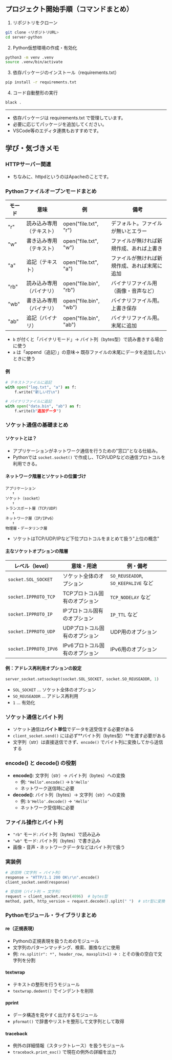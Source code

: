 ## プロジェクト開始手順（コマンドまとめ）

1. リポジトリをクローン
```sh
git clone <リポジトリURL>
cd server-python
```

2. Python仮想環境の作成・有効化
```sh
python3 -m venv .venv
source .venv/bin/activate
```

3. 依存パッケージのインストール（requirements.txt）
```sh
pip install -r requirements.txt
```

4. コード自動整形の実行
```sh
black .
```

---

- 依存パッケージは requirements.txt で管理しています。
- 必要に応じてパッケージを追加してください。
- VSCode等のエディタ連携もおすすめです。

## 学び・気づきメモ

### HTTPサーバー関連
- ちなみに、httpdというのはApacheのことです。

### Pythonファイルオープンモードまとめ
| モード | 意味 | 例 | 備考 |
|--------|------|----|------|
| "r"  | 読み込み専用（テキスト） | open("file.txt", "r") | デフォルト。ファイルが無いとエラー |
| "w"  | 書き込み専用（テキスト） | open("file.txt", "w") | ファイルが無ければ新規作成、あれば上書き |
| "a"  | 追記（テキスト）         | open("file.txt", "a") | ファイルが無ければ新規作成、あれば末尾に追加 |
| "rb" | 読み込み専用（バイナリ） | open("file.bin", "rb")| バイナリファイル用（画像・音声など） |
| "wb" | 書き込み専用（バイナリ） | open("file.bin", "wb")| バイナリファイル用。上書き保存 |
| "ab" | 追記（バイナリ）         | open("file.bin", "ab")| バイナリファイル用。末尾に追加 |

- `b` が付くと「バイナリモード」→ バイト列（bytes型）で読み書きする場合に使う
- `a` は「append（追記）」の意味→ 既存ファイルの末尾にデータを追加したいときに使う

#### 例
```python
# テキストファイルに追記
with open("log.txt", "a") as f:
    f.write("新しい行\n")

# バイナリファイルに追記
with open("data.bin", "ab") as f:
    f.write(b"追加データ")
```

### ソケット通信の基礎まとめ

#### ソケットとは？
- アプリケーションがネットワーク通信を行うための"窓口"となる仕組み。
- Pythonでは `socket.socket()` で作成し、TCP/UDPなどの通信プロトコルを利用できる。

#### ネットワーク階層とソケットの位置づけ

```
アプリケーション
   ↑
ソケット（socket）
   ↑
トランスポート層（TCP/UDP）
   ↑
ネットワーク層（IP/IPv6）
   ↑
物理層・データリンク層
```
- ソケットはTCP/UDP/IPなど下位プロトコルをまとめて扱う"上位の概念"

#### 主なソケットオプションの階層
| レベル（level）              | 意味・用途                           | 例・備考                       |
|-----------------------------|--------------------------------------|-------------------------------|
| `socket.SOL_SOCKET`         | ソケット全体のオプション             | `SO_REUSEADDR`, `SO_KEEPALIVE` など |
| `socket.IPPROTO_TCP`        | TCPプロトコル固有のオプション         | `TCP_NODELAY` など             |
| `socket.IPPROTO_IP`         | IPプロトコル固有のオプション          | `IP_TTL` など                  |
| `socket.IPPROTO_UDP`        | UDPプロトコル固有のオプション         | UDP用のオプション              |
| `socket.IPPROTO_IPV6`       | IPv6プロトコル固有のオプション        | IPv6用のオプション             |

#### 例：アドレス再利用オプションの設定
```python
server_socket.setsockopt(socket.SOL_SOCKET, socket.SO_REUSEADDR, 1)
```
- `SOL_SOCKET` … ソケット全体のオプション
- `SO_REUSEADDR` … アドレス再利用
- `1` … 有効化

### ソケット通信とバイト列
- ソケット通信は**バイト単位**でデータを送受信する必要がある
- `client_socket.send()` には必ず**バイト列（bytes型）**を渡す必要がある
- 文字列（str）は直接送信できず、`encode()` でバイト列に変換してから送信する

### encode() と decode() の役割
- **encode()**: 文字列（str）→ バイト列（bytes）への変換
  - 例: `"Hello".encode()` → `b'Hello'`
  - ネットワーク送信時に必要
- **decode()**: バイト列（bytes）→ 文字列（str）への変換
  - 例: `b'Hello'.decode()` → `'Hello'`
  - ネットワーク受信時に必要

### ファイル操作とバイト列
- `"rb"` モード: バイト列（bytes）で読み込み
- `"wb"` モード: バイト列（bytes）で書き込み
- 画像・音声・ネットワークデータなどはバイト列で扱う

### 実装例
```python
# 送信時（文字列 → バイト列）
response = "HTTP/1.1 200 OK\r\n".encode()
client_socket.send(response)

# 受信時（バイト列 → 文字列）
request = client_socket.recv(4096)  # bytes型
method, path, http_version = request.decode().split(" ")  # str型に変換
```

### Pythonモジュール・ライブラリまとめ

#### re（正規表現）
- Pythonの正規表現を扱うためのモジュール
- 文字列のパターンマッチング、検索、置換などに使用
- 例: `re.split(r": *", header_row, maxsplit=1)` → `:` とその後の空白で文字列を分割

#### textwrap
- テキストの整形を行うモジュール
- `textwrap.dedent()` でインデントを削除

#### pprint
- データ構造を見やすく出力するモジュール
- `pformat()` で辞書やリストを整形して文字列として取得

#### traceback
- 例外の詳細情報（スタックトレース）を扱うモジュール
- `traceback.print_exc()` で現在の例外の詳細を出力